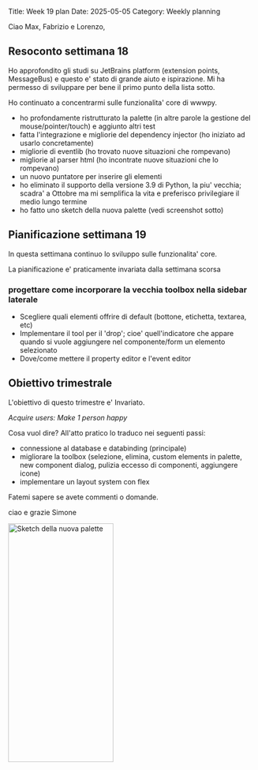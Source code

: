 Title: Week 19 plan
Date: 2025-05-05
Category: Weekly planning

Ciao Max, Fabrizio e Lorenzo,

## **Resoconto settimana 18**

Ho approfondito gli studi su JetBrains platform (extension points, MessageBus) e questo e' stato di grande aiuto e ispirazione. Mi ha permesso di sviluppare per bene il primo punto della lista sotto.

Ho continuato a concentrarmi sulle funzionalita' core di wwwpy.

- ho profondamente ristrutturato la palette (in altre parole la gestione del mouse/pointer/touch) e aggiunto altri test
- fatta l'integrazione e migliorie del dependency injector (ho iniziato ad usarlo concretamente)
- migliorie di eventlib (ho trovato nuove situazioni che rompevano)
- migliorie al parser html (ho incontrate nuove situazioni che lo rompevano)
- un nuovo puntatore per inserire gli elementi
- ho eliminato il supporto della versione 3.9 di Python, la piu' vecchia; scadra' a Ottobre ma mi semplifica la vita e preferisco privilegiare il medio lungo termine
- ho fatto uno sketch della nuova palette (vedi screenshot sotto)

## **Pianificazione settimana 19**

In questa settimana continuo lo sviluppo sulle funzionalita' core.

La pianificazione e' praticamente invariata dalla settimana scorsa

### progettare come incorporare la vecchia toolbox nella sidebar laterale

- Scegliere quali elementi offrire di default (bottone, etichetta, textarea, etc)
- Implementare il tool per il 'drop'; cioe' quell'indicatore che appare quando si vuole aggiungere nel componente/form un elemento selezionato
- Dove/come mettere il property editor e l'event editor

## **Obiettivo trimestrale**

L'obiettivo di questo trimestre e' Invariato.

*Acquire users: Make 1 person happy*

Cosa vuol dire? All'atto pratico lo traduco nei seguenti passi:

- connessione al database e databinding (principale)
- migliorare la toolbox (selezione, elimina, custom elements in palette, new component dialog, pulizia eccesso di componenti, aggiungere icone)
- implementare un layout system con flex

Fatemi sapere se avete commenti o domande.

ciao e grazie
Simone

<!-- ![Sketch della nuova palette](2025/week-2025-19--ii_maa58g6q6.png) -->
<img src="2025/week-2025-19--ii_maa58g6q6.png" width="213" height="484" alt="Sketch della nuova palette" />